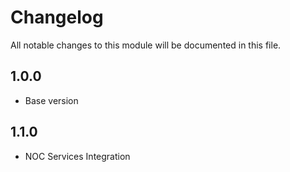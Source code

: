 # Changelog
All notable changes to this module will be documented in this file.

## 1.0.0

- Base version


## 1.1.0

- NOC Services Integration
